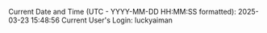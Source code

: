 Current Date and Time (UTC - YYYY-MM-DD HH:MM:SS formatted): 2025-03-23 15:48:56
Current User's Login: luckyaiman

